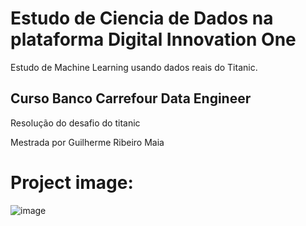# Estudo de Ciencia de Dados na plataforma Digital Innovation One
Estudo de Machine Learning usando dados reais do Titanic. 

## Curso Banco Carrefour Data Engineer
Resolução do desafio do titanic

Mestrada por Guilherme Ribeiro Maia


# Project image: 
![image](https://user-images.githubusercontent.com/58158274/130174518-6942be8e-68a2-47ea-ad47-62a0734994e5.png)

